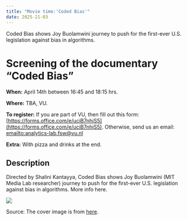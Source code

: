 ```yaml
---
title: "Movie time:'Coded Bias'"
date: 2025-21-03
---
```


Coded Bias shows Joy Buolamwini journey to push for the first-ever U.S. legislation against bias in algorithms.


# Screening of the documentary “Coded Bias”

**When:** April 14th between 16:45 and 18:15 hrs.

**Where:** TBA, VU.

**To register:** If you are part of VU, then fill out this form: [https://forms.office.com/e/uciB7nhjS5](https://forms.office.com/e/uciB7nhjS5). Otherwise, send us an email: [emailto:analytics-lab.fsw@vu.nl](analytics-lab.fsw@vu.nl)

**Extra:** With pizza and drinks at the end.

## Description

Directed by Shalini Kantayya, Coded Bias shows Joy Buolamwini (MIT Media Lab researcher) journey to push for the first-ever U.S. legislation against bias in algorithms. More info here.

<img src="https://m.media-amazon.com/images/M/MV5BYzY4NTdkYTQtMjU3ZS00MTZjLWJlM2UtMDkwNDU5ZDVhZTE2XkEyXkFqcGc@._V1_.jpg"/>

Source: The cover image is from [here](https://www.imdb.com/title/tt11394170/).